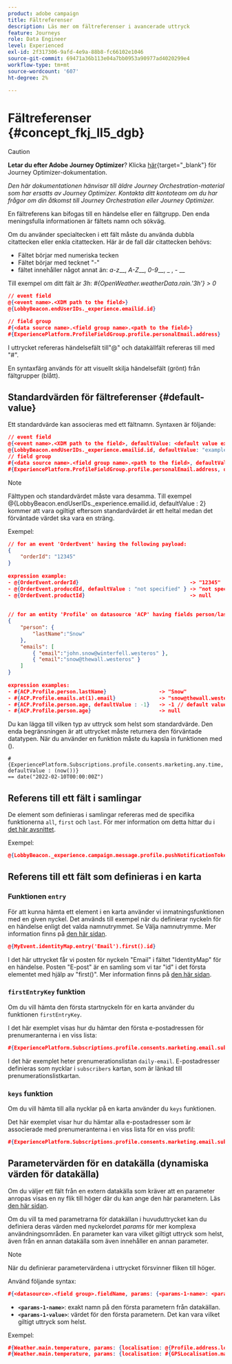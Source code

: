 ```yaml
---
product: adobe campaign
title: Fältreferenser
description: Läs mer om fältreferenser i avancerade uttryck
feature: Journeys
role: Data Engineer
level: Experienced
exl-id: 2f317306-9afd-4e9a-88b8-fc66102e1046
source-git-commit: 69471a36b113e04a7bb0953a90977ad4020299e4
workflow-type: tm+mt
source-wordcount: '607'
ht-degree: 2%

---
```


# Fältreferenser {#concept_fkj_ll5_dgb}


>[!CAUTION]
>
>**Letar du efter Adobe Journey Optimizer**? Klicka [här](https://experienceleague.adobe.com/en/docs/journey-optimizer/using/ajo-home){target="_blank"} för Journey Optimizer-dokumentation.
>
>
>_Den här dokumentationen hänvisar till äldre Journey Orchestration-material som har ersatts av Journey Optimizer. Kontakta ditt kontoteam om du har frågor om din åtkomst till Journey Orchestration eller Journey Optimizer._


En fältreferens kan bifogas till en händelse eller en fältgrupp. Den enda meningsfulla informationen är fältets namn och sökväg.

Om du använder specialtecken i ett fält måste du använda dubbla citattecken eller enkla citattecken. Här är de fall där citattecken behövs:

* Fältet börjar med numeriska tecken
* Fältet börjar med tecknet &quot;-&quot;
* fältet innehåller något annat än: _a-z___, _A-Z___, _0-9___, _ , - __

Till exempel om ditt fält är _3h_: _#{OpenWeather.weatherData.rain.&#39;3h&#39;} > 0_

```json
// event field
@{<event name>.<XDM path to the field>}
@{LobbyBeacon.endUserIDs._experience.emailid.id}

// field group
#{<data source name>.<field group name>.<path to the field>}
#{ExperiencePlatform.ProfileFieldGroup.profile.personalEmail.address}
```

I uttrycket refereras händelsefält till&quot;@&quot; och datakällfält refereras till med &quot;#&quot;.

En syntaxfärg används för att visuellt skilja händelsefält (grönt) från fältgrupper (blått).

## Standardvärden för fältreferenser {#default-value}

Ett standardvärde kan associeras med ett fältnamn. Syntaxen är följande:

```json
// event field
@{<event name>.<XDM path to the field>, defaultValue: <default value expression>}
@{LobbyBeacon.endUserIDs._experience.emailid.id, defaultValue: "example@adobe.com"}
// field group
#{<data source name>.<field group name>.<path to the field>, defaultValue: <default value expression>}
#{ExperiencePlatform.ProfileFieldGroup.profile.personalEmail.address, defaultValue: "example@adobe.com"}
```

>[!NOTE]
>
>Fälttypen och standardvärdet måste vara desamma. Till exempel @{LobbyBeacon.endUserIDs._experience.emailid.id, defaultValue : 2} kommer att vara ogiltigt eftersom standardvärdet är ett heltal medan det förväntade värdet ska vara en sträng.

Exempel:

```json
// for an event 'OrderEvent' having the following payload:
{
    "orderId": "12345"
}
 
expression example:
- @{OrderEvent.orderId}                                    -> "12345"
- @{OrderEvent.producdId, defaultValue : "not specified" } -> "not specified" // default value, productId is not a field present in the payload
- @{OrderEvent.productId}                                  -> null
 
 
// for an entity 'Profile' on datasource 'ACP' having fields person/lastName, with fetched data such as:
{
    "person": {
        "lastName":"Snow"
    },
    "emails": [
        { "email":"john.snow@winterfell.westeros" },
        { "email":"snow@thewall.westeros" }
    ]
}
 
expression examples:
- #{ACP.Profile.person.lastName}                 -> "Snow"
- #{ACP.Profile.emails.at(1).email}              -> "snow@thewall.westeros"
- #{ACP.Profile.person.age, defaultValue : -1}   -> -1 // default value, age is not a field present in the payload
- #{ACP.Profile.person.age}                      -> null
```

Du kan lägga till vilken typ av uttryck som helst som standardvärde. Den enda begränsningen är att uttrycket måste returnera den förväntade datatypen. När du använder en funktion måste du kapsla in funktionen med ().

```
#{ExperiencePlatform.Subscriptions.profile.consents.marketing.any.time, defaultValue : (now())} 
== date("2022-02-10T00:00:00Z")
```

## Referens till ett fält i samlingar

De element som definieras i samlingar refereras med de specifika funktionerna `all`, `first` och `last`. För mer information om detta hittar du i [det här avsnittet](../expression/collection-management-functions.md).

Exempel:

```json
@{LobbyBeacon._experience.campaign.message.profile.pushNotificationTokens.all()
```

## Referens till ett fält som definieras i en karta

### Funktionen `entry`

För att kunna hämta ett element i en karta använder vi inmatningsfunktionen med en given nyckel. Det används till exempel när du definierar nyckeln för en händelse enligt det valda namnutrymmet. Se Välja namnutrymme. Mer information finns på [den här sidan](../event/selecting-the-namespace.md).

```json
@{MyEvent.identityMap.entry('Email').first().id}
```

I det här uttrycket får vi posten för nyckeln &quot;Email&quot; i fältet &quot;IdentityMap&quot; för en händelse. Posten &quot;E-post&quot; är en samling som vi tar &quot;id&quot; i det första elementet med hjälp av &quot;first()&quot;. Mer information finns på [den här sidan](../expression/collection-management-functions.md).

### `firstEntryKey` funktion

Om du vill hämta den första startnyckeln för en karta använder du funktionen `firstEntryKey`.

I det här exemplet visas hur du hämtar den första e-postadressen för prenumeranterna i en viss lista:

```json
#{ExperiencePlatform.Subscriptions.profile.consents.marketing.email.subscriptions.entry('daily-email').subscribers.firstEntryKey()}
```

I det här exemplet heter prenumerationslistan `daily-email`. E-postadresser definieras som nycklar i `subscribers` kartan, som är länkad till prenumerationslistkartan.

### `keys` funktion

Om du vill hämta till alla nycklar på en karta använder du `keys` funktionen.

Det här exemplet visar hur du hämtar alla e-postadresser som är associerade med prenumeranterna i en viss lista för en viss profil:

```json
#{ExperiencePlatform.Subscriptions.profile.consents.marketing.email.subscriptions.entry('daily-mail').subscribers.keys()
```

## Parametervärden för en datakälla (dynamiska värden för datakälla)

Om du väljer ett fält från en extern datakälla som kräver att en parameter anropas visas en ny flik till höger där du kan ange den här parametern. Läs [den här sidan](../expression/expressionadvanced.md).

Om du vill ta med parametrarna för datakällan i huvuduttrycket kan du definiera deras värden med nyckelordet _params_ för mer komplexa användningsområden. En parameter kan vara vilket giltigt uttryck som helst, även från en annan datakälla som även innehåller en annan parameter.

>[!NOTE]
>
>När du definierar parametervärdena i uttrycket försvinner fliken till höger.

Använd följande syntax:

```json
#{<datasource>.<field group>.fieldName, params: {<params-1-name>: <params-1-value>, <params-2-name>: <params-2-value>}}
```

* **`<params-1-name>`**: exakt namn på den första parametern från datakällan.
* **`<params-1-value>`**: värdet för den första parametern. Det kan vara vilket giltigt uttryck som helst.

Exempel:

```json
#{Weather.main.temperature, params: {localisation: @{Profile.address.localisation}}}
#{Weather.main.temperature, params: {localisation: #{GPSLocalisation.main.coordinates, params: {city: @{Profile.address.city}}}}}
```
